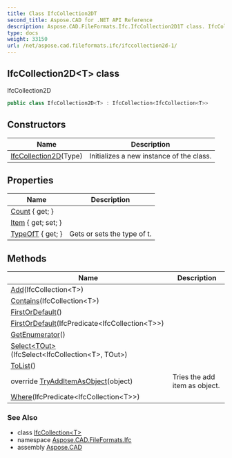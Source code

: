```yaml
---
title: Class IfcCollection2DT
second_title: Aspose.CAD for .NET API Reference
description: Aspose.CAD.FileFormats.Ifc.IfcCollection2D1T class. IfcCollection2D
type: docs
weight: 33150
url: /net/aspose.cad.fileformats.ifc/ifccollection2d-1/
---
```

## IfcCollection2D&lt;T&gt; class

IfcCollection2D

```csharp
public class IfcCollection2D<T> : IfcCollection<IfcCollection<T>>
```

## Constructors

| Name | Description |
| --- | --- |
| [IfcCollection2D](ifccollection2d/)(Type) | Initializes a new instance of the class. |

## Properties

| Name | Description |
| --- | --- |
| [Count](../../aspose.cad.fileformats.ifc/ifccollection-1/count/) { get; } |  |
| [Item](../../aspose.cad.fileformats.ifc/ifccollection-1/item/) { get; set; } |  |
| [TypeOfT](../../aspose.cad.fileformats.ifc/ifccollection/typeoft/) { get; } | Gets or sets the type of t. |

## Methods

| Name | Description |
| --- | --- |
| [Add](../../aspose.cad.fileformats.ifc/ifccollection-1/add/)(IfcCollection&lt;T&gt;) |  |
| [Contains](../../aspose.cad.fileformats.ifc/ifccollection-1/contains/)(IfcCollection&lt;T&gt;) |  |
| [FirstOrDefault](../../aspose.cad.fileformats.ifc/ifccollection-1/firstordefault/)() |  |
| [FirstOrDefault](../../aspose.cad.fileformats.ifc/ifccollection-1/firstordefault/)(IfcPredicate&lt;IfcCollection&lt;T&gt;&gt;) |  |
| [GetEnumerator](../../aspose.cad.fileformats.ifc/ifccollection-1/getenumerator/)() |  |
| [Select&lt;TOut&gt;](../../aspose.cad.fileformats.ifc/ifccollection-1/select/)(IfcSelect&lt;IfcCollection&lt;T&gt;, TOut&gt;) |  |
| [ToList](../../aspose.cad.fileformats.ifc/ifccollection-1/tolist/)() |  |
| override [TryAddItemAsObject](../../aspose.cad.fileformats.ifc/ifccollection2d-1/tryadditemasobject/)(object) | Tries the add item as object. |
| [Where](../../aspose.cad.fileformats.ifc/ifccollection-1/where/)(IfcPredicate&lt;IfcCollection&lt;T&gt;&gt;) |  |

### See Also

* class [IfcCollection&lt;T&gt;](../ifccollection-1/)
* namespace [Aspose.CAD.FileFormats.Ifc](../../aspose.cad.fileformats.ifc/)
* assembly [Aspose.CAD](../../)


